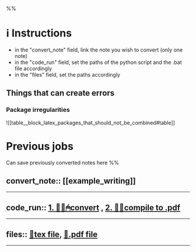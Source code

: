 %%
# ℹ Instructions
- in the "convert_note" field, link the note you wish to convert (only one note)
- in the "code_run" field, set the paths of the python script and the .bat file accordingly
- in the "files" field, set the paths accordingly

## Things that can create errors
### Package irregularities

![[table__block_latex_packages_that_should_not_be_combined#table]]


# Previous jobs
Can save previously converted notes here
%%

convert_note:: [[example_writing]]
--

---

code_run:: [1. 👨‍💻🖱convert](<file:///C:/Users/dvrch/Desktop/Memoire%202024/Straightforward-Obsidian2Latex/Straightforward-Obsidian2Latex-DV/converter.py>) , [2. 👨‍💻compile to .pdf](<file:///C:/Users/dvrch/Desktop/Memoire%202024/Straightforward-Obsidian2Latex/Straightforward-Obsidian2Latex-DV/compile_and_open.sh>)
--


---


files::  [📁tex file](<file:///C:/Users/dvrch/Desktop/Memoire%202024/Straightforward-Obsidian2Latex/Straightforward-Obsidian2Latex-DV/example_vault/%E2%9C%8DWriting/example_writing.tex>), [📁.pdf file](<file:///C:/Users/dvrch/Desktop/Memoire%202024/Straightforward-Obsidian2Latex/Straightforward-Obsidian2Latex-DV/example_vault/%E2%9C%8DWriting/example_writing.pdf>)
-- 

---